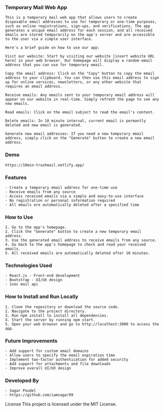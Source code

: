 ### Temporary Mail Web App
    This is a temporary mail web app that allows users to create disposable email addresses to use for temporary or one-time purposes, such as online registrations, sign-ups, and verifications. The app generates a unique email address for each session, and all received emails are stored temporarily on the app's server and are accessible to the user via a simple user interface.

    Here's a brief guide on how to use our app:

    Visit our website: Start by visiting our website [insert website URL here] in your web browser. Our homepage will display a random email address that you can use for temporary email.

    Copy the email address: Click on the "Copy" button to copy the email address to your clipboard. You can then use this email address to sign up for online services, newsletters, or any other website that requires an email address.

    Receive emails: Any emails sent to your temporary email address will appear on our website in real-time. Simply refresh the page to see any new emails.

    Read emails: Click on the email subject to read the email's content. 

    Delete emails: In 10 minute interval, current email is permantly deleted and new email is generated.

    Generate new email addresses: If you need a new temporary email address, simply click on the "Generate" button to create a new email address.
### Demo
    https://10min-trashmail.netlify.app/
### Features
    - Create a temporary email address for one-time use
    - Receive emails from any source
    - Access received emails via a simple and easy-to-use interface
    - No registration or personal information required
    - All emails are automatically deleted after a specified time
### How to Use
    1. Go to the app's homepage.
    2. Click the "Generate" button to create a new temporary email address.
    3. Use the generated email address to receive emails from any source.
    4. Go back to the app's homepage to check and read your received emails.
    5. All received emails are automatically deleted after 10 minutes.
### Technologies Used
    - React.js - Front-end development
    - Bootstrap - UI/UX design
    - 1sec mail api

### How to Install and Run Locally
    1. Clone the repository or download the source code.
    2. Navigate to the project directory.
    3. Run npm install to install all dependencies.
    4. Start the server by running npm start.
    5. Open your web browser and go to http://localhost:3000 to access the app.
### Future Improvements
    - Add support for custom email domains
    - Allow users to specify the email expiration time
    - Implement two-factor authentication for added security
    - Add support for attachments and file downloads
    - Improve overall UI/UX design
### Developed By
    - Sagar Poudel
    - https://github.com/iamsagar99

License
This project is licensed under the MIT License.


